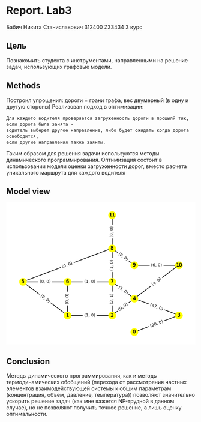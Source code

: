 # Report. Lab3
Бабич Никита Станиславович 312400 Z33434 3 курс

## Цель
Познакомить студента с инструментами, направленными на решение задач, использующих
графовые модели.


## Methods
Построил упрощения: дороги = грани графа, вес двумерный (в одну и другую стороны)
Реализован подход в оптимизации:

    Для каждого водителя проверяется загруженность дороги в прошылй тик, если дорога была занята - 
    водитель выберет другое направление, либо будет ожидать когда дорога освободится, 
    если другие направления также заянты.

Таким образом для решения задачи используются методы динамического программирования. Оптимизация состоит в использовании
модели оценки загруженности дорог, вместо расчета уникального маршрута для каждого водителя 


## Model view
![](3_step.png "Подпись под картинкой")


## Conclusion
Методы динамического программирования, как и методы термодинамических обобщений (перехода от рассмотрения частных элементов 
взаимодействующей системы к общим параметрам (концентрация, объем, давление, температура)) позволяют значительно ускорить 
решение задач (как мне кажется NP-трудной в данном случае), но не позволяют получить точное решение, а лишь оценку оптимальности.